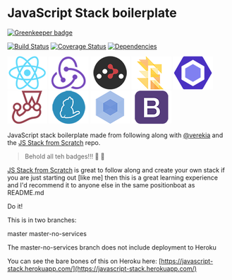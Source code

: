 # JavaScript Stack boilerplate

[![Greenkeeper badge](https://badges.greenkeeper.io/spences10/javascript-stack-boilerplate.svg)](https://greenkeeper.io/)

[![Build Status](https://img.shields.io/travis/spences10/javascript-stack-boilerplate.svg?style=flat-square)](https://travis-ci.org/spences10/javascript-stack-boilerplate)
[![Coverage Status](https://img.shields.io/coveralls/spences10/javascript-stack-boilerplate.svg?style=flat-square)](https://coveralls.io/github/spences10/javascript-stack-boilerplate?branch=master)
[![Dependencies](https://img.shields.io/david/spences10/javascript-stack-boilerplate.svg?style=flat-square)](https://david-dm.org/spences10/javascript-stack-boilerplate.svg)

[![React](/img/react-padded-90.png)](https://facebook.github.io/react/)
[![Redux](/img/redux-padded-90.png)](http://redux.js.org/)
[![React Router](/img/react-router-padded-90.png)](https://github.com/ReactTraining/react-router)
[![Flow](/img/flow-padded-90.png)](https://flowtype.org/)
[![ESLint](/img/eslint-padded-90.png)](http://eslint.org/)
[![Jest](/img/jest-padded-90.png)](https://facebook.github.io/jest/)
[![Yarn](/img/yarn-padded-90.png)](https://yarnpkg.com/)
[![Webpack](/img/webpack-padded-90.png)](https://webpack.github.io/)
[![Bootstrap](/img/bootstrap-padded-90.png)](http://getbootstrap.com/)

JavaScript stack boilerplate made from following along with [@verekia](https://github.com/verekia) and the [JS Stack from Scratch](https://github.com/verekia/js-stack-from-scratch) repo.

> Behold all teh badges!!! :name_badge: 🥇

[JS Stack from Scratch](https://github.com/verekia/js-stack-from-scratch) is great to follow along and create your own stack if you are just starting out [like me] then this is a great learning experience and I'd recommend it to anyone else in the same positionboat as README.md

Do it!

This is in two branches:

  master
  master-no-services

The master-no-services branch does not include deployment to Heroku

You can see the bare bones of this on Heroku here: [https://javascript-stack.herokuapp.com/](https://javascript-stack.herokuapp.com/)

